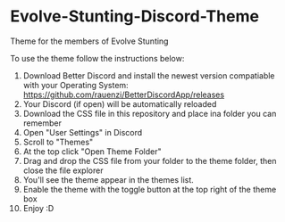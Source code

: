 # Evolve-Stunting-Discord-Theme
Theme for the members of Evolve Stunting


To use the theme follow the instructions below:

1. Download Better Discord and install the newest version compatiable with your Operating System: https://github.com/rauenzi/BetterDiscordApp/releases
2. Your Discord (if open) will be automatically reloaded
3. Download the CSS file in this repository and place ina  folder you can remember
4. Open "User Settings" in Discord
5. Scroll to "Themes"
6. At the top click "Open Theme Folder"
7. Drag and drop the CSS file from your folder to the theme folder, then close the file explorer
8. You'll see the theme appear in the themes list.
9. Enable the theme with the toggle button at the top right of the theme box
10. Enjoy :D
